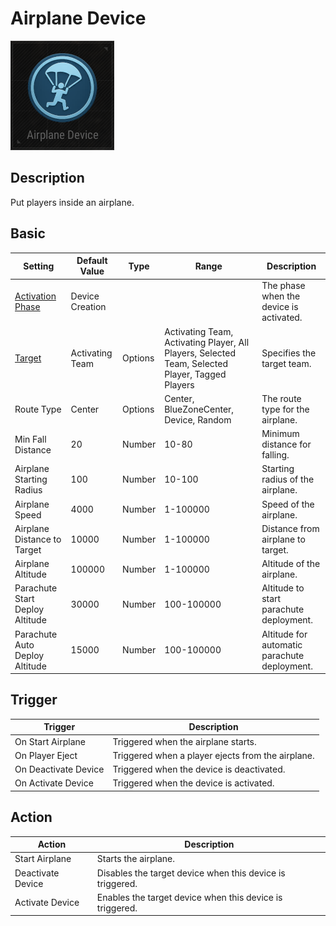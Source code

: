 # Airplane Device

![Airplane Icon](../.images/DeviceIcons/Device_Airplane.png)

## Description

Put players inside an airplane.

## Basic

| Setting                                      | Default Value     | Type | Range | Description                                      |
|----------------------------------------------|-------------------|------|-------|--------------------------------------------------|
| [Activation Phase](../General/Common_Device_Settings.md#activation-phase) | Device Creation    | | | The phase when the device is activated.           |
| [Target](../General/Common_Device_Settings.md#target)                     | Activating Team    | Options | Activating Team, Activating Player, All Players, Selected Team, Selected Player, Tagged Players | Specifies the target team.                        |
| Route Type                                   | Center            | Options | Center, BlueZoneCenter, Device, Random | The route type for the airplane.                  |
| Min Fall Distance                            | 20                | Number | 10-80 | Minimum distance for falling.                     |
| Airplane Starting Radius                     | 100               | Number | 10-100 | Starting radius of the airplane.                  |
| Airplane Speed                               | 4000              | Number | 1-100000 | Speed of the airplane.                            |
| Airplane Distance to Target                  | 10000             | Number | 1-100000 | Distance from airplane to target.                 |
| Airplane Altitude                            | 100000            | Number | 1-100000 | Altitude of the airplane.                         |
| Parachute Start Deploy Altitude              | 30000             | Number | 100-100000 | Altitude to start parachute deployment.           |
| Parachute Auto Deploy Altitude               | 15000             | Number | 100-100000 | Altitude for automatic parachute deployment.      |

## Trigger

| Trigger                | Description                                                        |
|------------------------|--------------------------------------------------------------------|
| On Start Airplane      | Triggered when the airplane starts.                                |
| On Player Eject        | Triggered when a player ejects from the airplane.                  |
| On Deactivate Device   | Triggered when the device is deactivated.                          |
| On Activate Device     | Triggered when the device is activated.                            |

## Action

| Action                | Description                                                        |
|-----------------------|--------------------------------------------------------------------|
| Start Airplane        | Starts the airplane.                                                |
| Deactivate Device     | Disables the target device when this device is triggered.           |
| Activate Device       | Enables the target device when this device is triggered.            |
